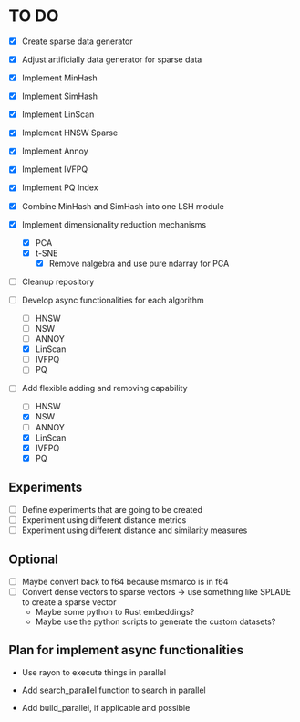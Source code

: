 # TO DO

- [x] Create sparse data generator
- [x] Adjust artificially data generator for sparse data
- [x] Implement MinHash
- [x] Implement SimHash
- [x] Implement LinScan
- [x] Implement HNSW Sparse
- [x] Implement Annoy
- [x] Implement IVFPQ
- [x] Implement PQ Index
- [x] Combine MinHash and SimHash into one LSH module
- [x] Implement dimensionality reduction mechanisms
  - [x] PCA
  - [x] t-SNE
    - [x] Remove nalgebra and use pure ndarray for PCA
- [ ] Cleanup repository

- [ ] Develop async functionalities for each algorithm
  - [ ] HNSW
  - [ ] NSW
  - [ ] ANNOY
  - [x] LinScan
  - [ ] IVFPQ
  - [ ] PQ

- [ ] Add flexible adding and removing capability
  - [ ] HNSW
  - [x] NSW
  - [ ] ANNOY
  - [x] LinScan
  - [x] IVFPQ
  - [x] PQ

## Experiments

- [ ] Define experiments that are going to be created
- [ ] Experiment using different distance metrics
- [ ] Experiment using different distance and similarity measures

## Optional

- [ ] Maybe convert back to f64 because msmarco is in f64
- [ ] Convert dense vectors to sparse vectors -> use something like SPLADE to create a sparse vector
  - Maybe some python to Rust embeddings?
  - Maybe use the python scripts to generate the custom datasets?

## Plan for implement async functionalities

- Use rayon to execute things in parallel

- Add search_parallel function to search in parallel
- Add build_parallel, if applicable and possible
